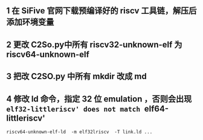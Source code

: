 ## 1 在 SiFive 官网下载预编译好的 riscv 工具链，解压后添加环境变量

## 2 更改 C2So.py中所有 riscv32-unknown-elf 为 riscv64-unknown-elf

## 3 把改 C2SO.py 中所有 mkdir 改成 md

## 4 修改 ld 命令，指定 32 位 emulation ，否则会出现 `elf32-littleriscv' does not match `elf64-littleriscv'

    riscv64-unknown-elf-ld  -m elf32lriscv  -T link.ld ...